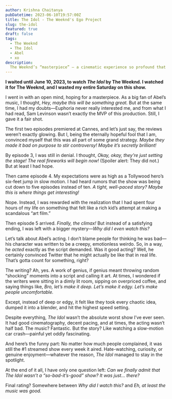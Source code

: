 ```yaml
---
author: Krishna Chaitanya
pubDatetime: 2023-06-10T19:57:00Z
title: The Idol - The Weeknd's Ego Project 
slug: the-idol
featured: true
draft: false
tags:
  - The Weeknd
  - The Idol
  - Abel
  - xo
description:
  The Weeknd’s “masterpiece” – a cinematic experience so profound that I regret every second of my life spent watching it. Abel, we love you, but please, never ever attempt this again. Stick to making good music, bro. That’s where the magic is! 😭🎶
---
```

**I waited until June 10, 2023, to watch *The Idol* by The Weeknd. I watched it for The Weeknd, and I wasted my entire Saturday on this show.**

I went in with an open mind, hoping for a masterpiece. As a big fan of Abel’s music, I thought, *Hey, maybe this will be something great.* But at the same time, I had my doubts—Euphoria never really interested me, and from what I had read, Sam Levinson wasn’t exactly the MVP of this production. Still, I gave it a fair shot.

The first two episodes premiered at Cannes, and let’s just say, the reviews weren’t exactly glowing. But I, being the eternally hopeful fool that I am, convinced myself that this was all part of some grand strategy. *Maybe they made it bad on purpose to stir controversy! Maybe it’s secretly brilliant!*

By episode 3, I was still in denial. I thought, *Okay, okay, they’re just setting the stage! The real fireworks will begin now!* (Spoiler alert: They did not.) But at least I had hope.

Then came episode 4. My expectations were as high as a Tollywood hero’s six-feet jump in slow motion. I had heard rumors that the show was being cut down to five episodes instead of ten. *A tight, well-paced story? Maybe this is where things get interesting!*

Nope. Instead, I was rewarded with the realization that I had spent four hours of my life on something that felt like a rich kid’s attempt at making a scandalous “art film.”

Then episode 5 arrived. *Finally, the climax!* But instead of a satisfying ending, I was left with a bigger mystery—*Why did I even watch this?*

Let’s talk about Abel’s acting. I don’t blame people for thinking he was bad—his character was written to be a creepy, emotionless weirdo. So, in a way, he *acted* exactly as the script demanded. Was it good acting? Well, he certainly convinced Twitter that he might actually be like that in real life. That’s gotta count for something, right?

The writing? Ah, yes. A work of genius, if genius meant throwing random “shocking” moments into a script and calling it art. At times, I wondered if the writers were sitting in a dimly lit room, sipping on overpriced coffee, and saying things like, *Bro, let’s make it deep. Let’s make it edgy. Let’s make people uncomfortable.*

Except, instead of deep or edgy, it felt like they took every chaotic idea, dumped it into a blender, and hit the highest speed setting.

Despite everything, *The Idol* wasn’t the absolute worst show I’ve ever seen. It had good cinematography, decent pacing, and at times, the acting wasn’t half bad. The music? Fantastic. But the story? Like watching a slow-motion car crash—painful yet oddly fascinating.

And here’s the funny part: No matter how much people complained, it was still the #1 streamed show every week it aired. Hate-watching, curiosity, or genuine enjoyment—whatever the reason, *The Idol* managed to stay in the spotlight.

At the end of it all, I have only one question left: *Can we finally admit that The Idol wasn’t a “so-bad-it’s-good” show? It was just… there?*

Final rating? Somewhere between *Why did I watch this?* and *Eh, at least the music was good.*

